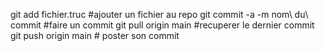 git add fichier.truc #ajouter un fichier au repo
git commit -a -m nom\ du\ commit #faire un commit
git pull origin main #recuperer le dernier commit
git push origin main # poster son commit